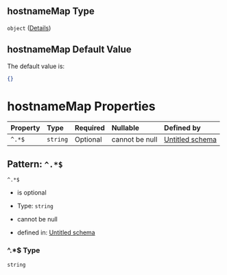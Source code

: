 ## hostnameMap Type

`object` ([Details](definition-properties-hometitle-properties-hostnamemap.md))

## hostnameMap Default Value

The default value is:

```json
{}
```

# hostnameMap Properties

| Property | Type     | Required | Nullable       | Defined by                                                                                                                                                                      |
| :------- | :------- | :------- | :------------- | :------------------------------------------------------------------------------------------------------------------------------------------------------------------------------ |
| `^.*$`   | `string` | Optional | cannot be null | [Untitled schema](definition-properties-hometitle-properties-hostnamemap-patternproperties-.md "undefined#/properties/homeTitle/properties/hostnameMap/patternProperties/^.*$") |

## Pattern: `^.*$`



`^.*$`

*   is optional

*   Type: `string`

*   cannot be null

*   defined in: [Untitled schema](definition-properties-hometitle-properties-hostnamemap-patternproperties-.md "undefined#/properties/homeTitle/properties/hostnameMap/patternProperties/^.*$")

### ^.\*$ Type

`string`
